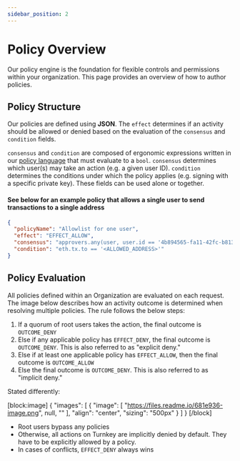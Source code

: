 ```yaml
---
sidebar_position: 2
---
```


# Policy Overview

Our policy engine is the foundation for flexible controls and permissions within your organization. This page provides an overview of how to author policies.

## Policy Structure

Our policies are defined using **JSON**. The `effect` determines if an activity should be allowed or denied based on the evaluation of the `consensus` and `condition` fields.

`consensus` and `condition` are composed of ergonomic expressions written in our [policy language](policy-language) that must evaluate to a `bool`.  `consensus` determines which user(s) may take an action (e.g. a given user ID). `condition` determines the conditions under which the policy applies (e.g. signing with a specific private key). These fields can be used alone or together.

#### See below for an example policy that allows a single user to send transactions to a single address

```json JSON
{
  "policyName": "Allowlist for one user",
  "effect": "EFFECT_ALLOW",
  "consensus": "approvers.any(user, user.id == '4b894565-fa11-42fc-b813-5bf4ea3d53f9')",
  "condition": "eth.tx.to == '<ALLOWED_ADDRESS>'"
}
```

## Policy Evaluation

All policies defined within an Organization are evaluated on each request. The image below describes how an activity outcome is determined when resolving multiple policies. The rule follows the below steps:

1. If a quorum of root users takes the action, the final outcome is `OUTCOME_DENY`
2. Else if any applicable policy has `EFFECT_DENY`, the final outcome is `OUTCOME_DENY`. This is also referred to as "explicit deny."
3. Else if at least one applicable policy has `EFFECT_ALLOW`, then the final outcome is `OUTCOME_ALLOW`
4. Else the final outcome is `OUTCOME_DENY`. This is also referred to as "implicit deny."

Stated differently:

[block:image]
{
  "images": [
    {
      "image": [
        "https://files.readme.io/681e936-image.png",
        null,
        ""
      ],
      "align": "center",
      "sizing": "500px"
    }
  ]
}
[/block]

- Root users bypass any policies
- Otherwise, all actions on Turnkey are implicitly denied by default. They have to be explicitly allowed by a policy.
- In cases of conflicts, `EFFECT_DENY` always wins
